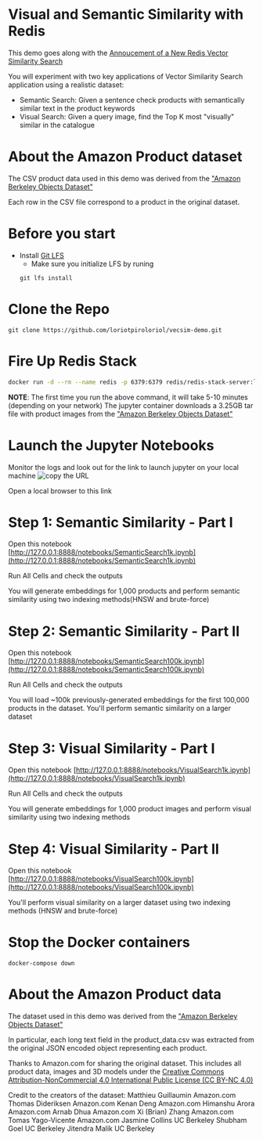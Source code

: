 # Visual and Semantic Similarity with Redis

This demo goes along with the [Annoucement of a New Redis Vector Similarity Search](https://redis.com/blog/build-intelligent-apps-redis-vector-similarity-search/)

You will experiment with two key applications of Vector Similarity Search application using a realistic dataset:

* Semantic Search: Given a sentence check products with semantically similar text in the product keywords
* Visual Search: Given a query image, find the Top K most "visually" similar in the catalogue

# About the Amazon Product dataset
The CSV product data used in this demo was derived from the ["Amazon Berkeley Objects Dataset"](https://amazon-berkeley-objects.s3.amazonaws.com/index.html)

Each row in the CSV file correspond to a product in the original dataset.


# Before you start
* Install [Git LFS](https://git-lfs.github.com/)
    * Make sure you initialize LFS by runing
    ```
    git lfs install
    ```

# Clone the Repo 
```
git clone https://github.com/loriotpiroloriol/vecsim-demo.git
```

# Fire Up Redis Stack
```bash
docker run -d --rm --name redis -p 6379:6379 redis/redis-stack-server:latest
```


**NOTE**: The first time you run the above command, it will take 5-10 minutes (depending on your network)
The jupyter container downloads a 3.25GB tar file with product images from the ["Amazon Berkeley Objects Dataset"](https://amazon-berkeley-objects.s3.amazonaws.com/index.html)

# Launch the Jupyter Notebooks
Monitor the logs and look out for the link to launch jupyter on your local machine
![copy the URL](./docs/jupyter-log.png)

Open a local browser to this link


# Step 1: Semantic Similarity - Part I
Open this notebook [http://127.0.0.1:8888/notebooks/SemanticSearch1k.ipynb](http://127.0.0.1:8888/notebooks/SemanticSearch1k.ipynb)

Run All Cells and check the outputs

You will generate embeddings for 1,000 products and perform semantic similarity using two indexing methods(HNSW and brute-force)

# Step 2: Semantic Similarity - Part II
Open this notebook [http://127.0.0.1:8888/notebooks/SemanticSearch100k.ipynb](http://127.0.0.1:8888/notebooks/SemanticSearch100k.ipynb)

Run All Cells and check the outputs

You will load ~100k previously-generated embeddings for the first 100,000 products in the dataset.
You'll perform semantic similarity on a larger dataset

# Step 3: Visual Similarity - Part I
Open this notebook [http://127.0.0.1:8888/notebooks/VisualSearch1k.ipynb](http://127.0.0.1:8888/notebooks/VisualSearch1k.ipynb)

Run All Cells and check the outputs

You will generate embeddings for 1,000 product images and perform visual similarity using two indexing methods

# Step 4: Visual Similarity - Part II
Open this notebook [http://127.0.0.1:8888/notebooks/VisualSearch100k.ipynb](http://127.0.0.1:8888/notebooks/VisualSearch100k.ipynb)

You'll perform visual similarity on a larger dataset using two indexing methods (HNSW and brute-force)

# Stop the Docker containers
```
docker-compose down
```

# About the Amazon Product data
The dataset used in this demo was derived from the ["Amazon Berkeley Objects Dataset"](https://amazon-berkeley-objects.s3.amazonaws.com/index.html)

In particular, each long text field in the product_data.csv was extracted from the original JSON encoded object representing each product. 

Thanks to Amazon.com for sharing the original dataset. This includes all product data, images and 3D models under the [Creative Commons Attribution-NonCommercial 4.0 International Public License (CC BY-NC 4.0)](https://creativecommons.org/licenses/by-nc/4.0/)

Credit to the creators of the dataset: 
Matthieu Guillaumin Amazon.com 
Thomas Dideriksen Amazon.com 
Kenan Deng Amazon.com 
Himanshu Arora Amazon.com 
Arnab Dhua Amazon.com 
Xi (Brian) Zhang Amazon.com 
Tomas Yago-Vicente Amazon.com 
Jasmine Collins UC Berkeley 
Shubham Goel UC Berkeley 
Jitendra Malik UC Berkeley
